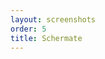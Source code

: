 ```yaml
---
layout: screenshots
order: 5
title: Schermate
---
```

  <a href="/resources/remmina-plugin-ultravnc/archive/latest/italian/general.png"
    data-caption="Impostazioni generali"></a>
